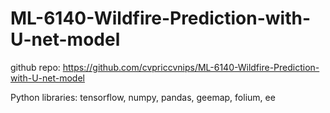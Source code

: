 # ML-6140-Wildfire-Prediction-with-U-net-model

github repo: https://github.com/cvpriccvnips/ML-6140-Wildfire-Prediction-with-U-net-model

Python libraries: tensorflow, numpy, pandas, geemap, folium, ee

